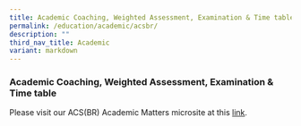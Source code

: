 ```yaml
---
title: Academic Coaching, Weighted Assessment, Examination & Time table
permalink: /education/academic/acsbr/
description: ""
third_nav_title: Academic
variant: markdown
---
```

### **Academic Coaching, Weighted Assessment, Examination & Time table**

Please visit our ACS(BR) Academic Matters microsite at this [link](https://sites.google.com/moe.edu.sg/acsbr-academic-matters).